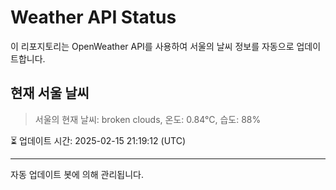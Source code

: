 
# Weather API Status

이 리포지토리는 OpenWeather API를 사용하여 서울의 날씨 정보를 자동으로 업데이트합니다.

## 현재 서울 날씨
> 서울의 현재 날씨: broken clouds, 온도: 0.84°C, 습도: 88%

⏳ 업데이트 시간: 2025-02-15 21:19:12 (UTC)

---
자동 업데이트 봇에 의해 관리됩니다.
